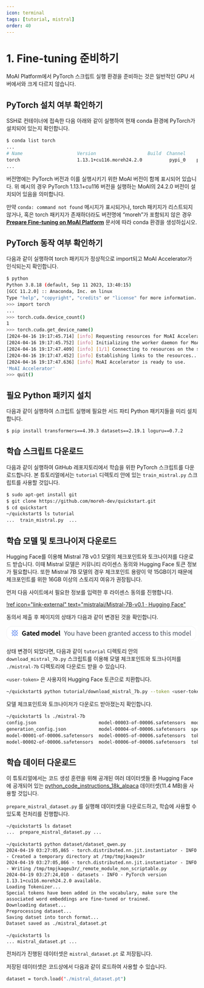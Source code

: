 ```yaml
---
icon: terminal
tags: [tutorial, mistral]
order: 40
---
```


# 1. Fine-tuning 준비하기

MoAI Platform에서 PyTorch 스크립트 실행 환경을 준비하는 것은 일반적인 GPU 서버에서와 크게 다르지 않습니다.

## PyTorch 설치 여부 확인하기

SSH로 컨테이너에 접속한 다음 아래와 같이 실행하여 현재 conda 환경에 PyTorch가 설치되어 있는지 확인합니다.

```bash
$ conda list torch
...
# Name                    Version                   Build  Channel
torch                     1.13.1+cu116.moreh24.2.0          pypi_0    pypi
...
```

버전명에는 PyTorch 버전과 이를 실행시키기 위한 MoAI 버전이 함께 표시되어 있습니다. 위 예시의 경우 PyTorch 1.13.1+cu116 버전을 실행하는 MoAI의 24.2.0 버전이 설치되어 있음을 의미합니다.

만약 `conda: command not found` 메시지가 표시되거나, torch 패키지가 리스트되지 않거나, 혹은 torch 패키지가 존재하더라도 버전명에 “moreh”가 포함되지 않은 경우 **[Prepare Fine-tuning on MoAI Platform](/Supported_Documents/Prepare_Fine_tuning_MoAI.md)** 문서에 따라 conda 환경을 생성하십시오.

## PyTorch 동작 여부 확인하기

다음과 같이 실행하여 torch 패키지가 정상적으로 import되고 MoAI Accelerator가 인식되는지 확인합니다.

```bash
$ python
Python 3.8.18 (default, Sep 11 2023, 13:40:15)
[GCC 11.2.0] :: Anaconda, Inc. on linux
Type "help", "copyright", "credits" or "license" for more information.
>>> import torch
...
>>> torch.cuda.device_count()
1
>>> torch.cuda.get_device_name()
[2024-04-16 19:17:45.714] [info] Requesting resources for MoAI Accelerator from the server...
[2024-04-16 19:17:45.752] [info] Initializing the worker daemon for MoAI Accelerator
[2024-04-16 19:17:47.409] [info] [1/1] Connecting to resources on the server (192.168.110.00:24158)...
[2024-04-16 19:17:47.452] [info] Establishing links to the resources...
[2024-04-16 19:17:47.636] [info] MoAI Accelerator is ready to use.
'MoAI Accelerator'
>>> quit()
```

## 필요 Python 패키지 설치

다음과 같이 실행하여 스크립트 실행에 필요한 서드 파티 Python 패키지들을 미리 설치합니다.

```bash
$ pip install transformers==4.39.3 datasets==2.19.1 loguru==0.7.2
```

## 학습 스크립트 다운로드

다음과 같이 실행하여 GitHub 레포지토리에서 학습을 위한 PyTorch 스크립트를 다운로드합니다. 본 튜토리얼에서는 `tutorial` 디렉토리 안에 있는 `train_mistral.py` 스크립트를 사용할 것입니다.

```bash
$ sudo apt-get install git
$ git clone https://github.com/moreh-dev/quickstart.git
$ cd quickstart
~/quickstart$ ls tutorial
...  train_mistral.py  ...
```

## 학습 모델 및 토크나이저 다운로드

Hugging Face를 이용해 Mistral 7B v0.1 모델의 체크포인트와 토크나이저를 다운로드 받습니다. 이때 Mistral 모델은 커뮤니티 라이센스 동의와 Hugging Face 토큰 정보가 필요합니다. 또한 Mistral 7B 모델의 경우 체크포인트 용량이 약 15GB이기 때문에 체크포인트를 위한 16GB 이상의 스토리지 여유가 권장됩니다.

먼저 다음 사이트에서 필요한 정보를 입력한 후 라이센스 동의를 진행합니다.

[!ref icon="link-external" text="mistralai/Mistral-7B-v0.1 · Hugging Face"](https://huggingface.co/mistralai/Mistral-7B-v0.1)

동의서 제출 후 페이지의 상태가 다음과 같이 변경된 것을 확인합니다.

![](alert.png)

상태 변경이 되었다면, 다음과 같이 `tutorial` 디렉토리 안의 `download_mistral_7b.py` 스크립트를 이용해 모델 체크포인트와 토크나이저를 `./mistral-7b` 디렉토리에 다운로드 받을 수 있습니다. 

`<user-token>` 은 사용자의 Hugging Face 토큰으로 치환합니다.

```bash
~/quickstart$ python tutorial/download_mistral_7b.py --token <user-token>
```

모델 체크포인트와 토크나이저가 다운로드 받아졌는지 확인합니다.

```bash
~/quickstart$ ls ./mistral-7b
config.json                       model-00003-of-00006.safetensors  model.safetensors.index.json  tokenizer.model
generation_config.json            model-00004-of-00006.safetensors  special_tokens_map.json
model-00001-of-00006.safetensors  model-00005-of-00006.safetensors  tokenizer_config.json
model-00002-of-00006.safetensors  model-00006-of-00006.safetensors  tokenizer.json
```

## 학습 데이터 다운로드

이 튜토리얼에서는 코드 생성 훈련을 위해 공개된 여러 데이터셋들 중 Hugging Face에 공개되어 있는 [python_code_instructions_18k_alpaca](https://huggingface.co/datasets/iamtarun/python_code_instructions_18k_alpaca) 데이터셋(11.4 MB)을 사용할 것입니다.

`prepare_mistral_dataset.py` 를 실행해 데이터셋을 다운로드하고, 학습에 사용할 수 있도록 전처리를 진행합니다.

```
~/quickstart$ ls dataset
...  prepare_mistral_dataset.py ...

~/quickstart$ python dataset/dataset_qwen.py
2024-04-19 03:27:05,865 - torch.distributed.nn.jit.instantiator - INFO - Created a temporary directory at /tmp/tmpjkaqeu3r
2024-04-19 03:27:05,866 - torch.distributed.nn.jit.instantiator - INFO - Writing /tmp/tmpjkaqeu3r/_remote_module_non_scriptable.py
2024-04-19 03:27:24,010 - datasets - INFO - PyTorch version 1.13.1+cu116.moreh24.2.0 available.
Loading Tokenizer...
Special tokens have been added in the vocabulary, make sure the associated word embeddings are fine-tuned or trained.
Downloading dataset...
Preprocessing dataset...
Saving datset into torch format...
Dataset saved as ./mistral_dataset.pt

~/quickstart$ ls
... mistral_dataset.pt ...
```

전처리가 진행된 데이터셋은 `mistral_dataset.pt` 로 저장됩니다. 

저장된 데이터셋은 코드상에서 다음과 같이 로드하여 사용할 수 있습니다.

```bash
dataset = torch.load("./mistral_dataset.pt")
```
